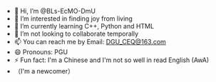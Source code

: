 - 👋 Hi, I’m @BLs-EcMO-DmU
- 👀 I’m interested in finding joy from living
- 🌱 I’m currently learning C++, Python and HTML
- 💞️ I’m not looking to collaborate temporally
- 📫 You can reach me by Email: DGU_CEQ@163.com
- 😄 Pronouns: PGU
- ⚡ Fun fact: I'm a Chinese and I'm not so well in read English (AwA)
- （I'm a newcomer）

<!---
BLs-EcMO-DmU/BLs-EcMO-DmU is a ✨ special ✨ repository because its `README.md` (this file) appears on your GitHub profile.
You can click the Preview link to take a look at your changes.
--->

